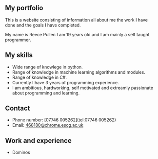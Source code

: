 ## My portfolio

This is a website consisting of information all about me the work I have done and the goals I have completed. 

My name is Reece Pullen I am 19 years old and I am mainly a self taught programmer.

## My skills

- Wide range of knowlege in python.
- Range of knowledge in machine learning algorithms and modules.
- Range of knowledge in C#.
- Currently I have 3 years of programming experience.
- I am ambitious, hardworking, self motivated and extreamly passionate about programming and learning.

## Contact

- Phone number: [07746 005262](tel:07746 005262)
- Email: <468180@chrome.escg.ac.uk>

## Work and experience

- Dominos
